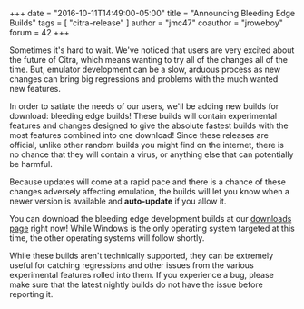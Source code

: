 +++
date = "2016-10-11T14:49:00-05:00"
title = "Announcing Bleeding Edge Builds"
tags = [ "citra-release" ]
author = "jmc47"
coauthor = "jroweboy"
forum = 42
+++

Sometimes it's hard to wait. We've noticed that users are very excited about the future of Citra, which means wanting to try all of the changes all of the time.
But, emulator development can be a slow, arduous process as new changes can bring big regressions and problems with the much wanted new features.

In order to satiate the needs of our users, we'll be adding new builds for download: bleeding edge builds!
These builds will contain experimental features and changes designed to give the absolute fastest builds with the most features combined into one download!
Since these releases are official, unlike other random builds you might find on the internet, there is no chance that they will contain a virus, or anything else that can potentially be harmful.

Because updates will come at a rapid pace and there is a chance of these changes adversely affecting emulation, the builds will let you know when a newer version is available and **auto-update** if you allow it.

You can download the bleeding edge development builds at our <a href="https://citra-emu.org/page/download">downloads page</a> right now!
While Windows is the only operating system targeted at this time, the other operating systems will follow shortly.

While these builds aren't technically supported, they can be extremely useful for catching regressions and other issues from the various experimental features rolled into them.
If you experience a bug, please make sure that the latest nightly builds do not have the issue before reporting it.
